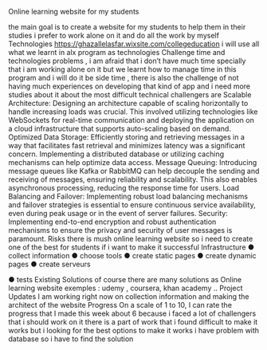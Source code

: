 Online learning website for my students

the main goal is to create a website for my students to help them in their studies i prefer to work alone on it and do all the work by myself
Technologies
https://ghazallelasfar.wixsite.com/collegeducation
i will use all what we learnt in alx program as technologies
Challenge
time and technologies problems , i am afraid that i don’t have much time specially
that i am working alone on it but we learnt how to manage time in this program
and i will do it be side time , there is also the challenge of not having much experiences on
developing that kind of app and i need more studies about it
about the most difficult technical challengers are
Scalable Architecture: Designing an architecture capable of scaling
horizontally to handle increasing loads was crucial. This involved utilizing
technologies like WebSockets for real-time communication and deploying the
application on a cloud infrastructure that supports auto-scaling based on
demand.
Optimized Data Storage: Efficiently storing and retrieving messages in a way
that facilitates fast retrieval and minimizes latency was a significant concern.
Implementing a distributed database or utilizing caching mechanisms can help
optimize data access.
Message Queuing: Introducing message queues like Kafka or RabbitMQ can
help decouple the sending and receiving of messages, ensuring reliability and
scalability. This also enables asynchronous processing, reducing the
response time for users.
Load Balancing and Failover: Implementing robust load balancing
mechanisms and failover strategies is essential to ensure continuous service
availability, even during peak usage or in the event of server failures.
Security: Implementing end-to-end encryption and robust authentication
mechanisms to ensure the privacy and security of user messages is
paramount.
Risks
there is mush online learning website so i need to create one of the best for
students if i want to make it successful
Infrastructure
● collect information
● choose tools
● create static pages
● create dynamic pages
● create serveurs

● tests
Existing Solutions
of course there are many solutions as Online learning website
exemples : udemy , coursera, khan academy ..
Project Updates
I am working right now on collection information and making the architect of the
website
Progress
On a scale of 1 to 10, I can rate the progress that I made this week about 6 because i
faced a lot of challengers that i should work on it
there is a part of work that i found difficult to make it works but i looking for the best
options to make it works
i have problem with database so i have to find the solution
